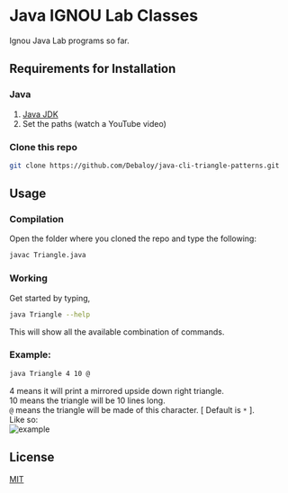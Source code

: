 # Java IGNOU Lab Classes

Ignou Java Lab programs so far.

## Requirements for Installation

### Java
1. [Java JDK](https://www.oracle.com/java/technologies/downloads/)
2. Set the paths (watch a YouTube video)

### Clone this repo
```bash
git clone https://github.com/Debaloy/java-cli-triangle-patterns.git
```

## Usage
### Compilation
Open the folder where you cloned the repo and type the following:

```bash
javac Triangle.java
```

### Working
Get started by typing,
```bash
java Triangle --help
```
This will show all the available combination of commands.

### Example:
```bash
java Triangle 4 10 @
```
4 means it will print a mirrored upside down right triangle.\
10 means the triangle will be 10 lines long.\
```@``` means the triangle will be made of this character. [ Default is ```*``` ].\
Like so:\
![example](example.png "example")

## License
[MIT](LICENSE.txt)
